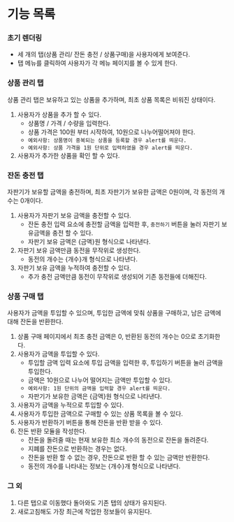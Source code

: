 # 기능 목록 

### 초기 렌더링 
- 세 개의 탭(상품 관리/ 잔돈 충전 / 상품구매)을 사용자에게 보여준다.
- 탭 메뉴를 클릭하여 사용자가 각 메뉴 페이지를 볼 수 있게 한다.

### 상품 관리 탭
상품 관리 탭은 보유하고 있는 상품을 추가하며, 최초 상품 목록은 비워진 상태이다.
1. 사용자가 상품을 추가 할 수 있다.
    - 상품명 / 가격 / 수량을 입력한다.
    - 상품 가격은 100원 부터 시작하여, 10원으로 나누어떨어져야 한다.
    - `예외사항: 상품명이 중복되는 상품을 등록할 경우 alert를 띄운다.`
    - `예외사항: 상품 가격을 1원 단위로 입력하였을 경우 alert를 띄운다.`
2. 사용자가 추가한 상품을 확인 할 수 있다.

### 잔돈 충전 탭
자판기가 보유할 금액을 충전하며, 최초 자판기가 보유한 금액은 0원이며, 각 동전의 개수는 0개이다.
1. 사용자가 자판기 보유 금액을 충전할 수 있다.
    - 잔돈 충전 입력 요소에 충전할 금액을 입력한 후, `충전하기` 버튼을 눌러 자판기 보유금액을 충전 할 수 있다.
    - 자판기 보유 금액은 {금액}원 형식으로 나타낸다.
2. 자판기 보유 금액만큼 동전을 무작위로 생성한다. 
    - 동전의 개수는 {개수}개 형식으로 나타낸다.
3. 자판기 보유 금액을 누적하여 충전할 수 있다. 
    - 추가 충전 금액만큼 동전이 무작위로 생성되어 기존 동전들에 더해진다.


### 상품 구매 탭
사용자가 금액을 투입할 수 있으며, 투입한 금액에 맞춰 상품을 구매하고, 남은 금액에 대해 잔돈을 반환한다.
1. 상품 구매 페이지에서 최초 충전 금액은 0, 반환된 동전의 개수는 0으로 초기화한다.
2. 사용자가 금액을 투입할 수 있다.
    - 투입할 금액 입력 요소에 투입 금액을 입력한 후, 투입하기 버튼을 눌러 금액을 투입한다.
    - 금액은 10원으로 나누어 떨어지는 금액만 투입할 수 있다.
    - `예외사항: 1원 단위의 금액을 입력할 경우 alert를 띄운다.`
    - 자판기가 보유한 금액은 {금액}원 형식으로 나타낸다.
3. 사용자가 금액을 누적으로 투입할 수 있다.
4. 사용자가 투입한 금액으로 구매할 수 있는 상품 목록을 볼 수 있다.
5. 사용자가 반환하기 버튼을 통해 잔돈을 반환 받을 수 있다.
6. 잔돈 반환 모듈을 작성한다.
    - 잔돈을 돌려줄 때는 현재 보유한 최소 개수의 동전으로 잔돈을 돌려준다.
    - 지폐를 잔돈으로 반환하는 경우는 없다.
    - 잔돈을 반환 할 수 없는 경우, 잔돈으로 반환 할 수 있는 금액만 반환한다.
    - 동전의 개수를 나타내는 정보는 {개수}개 형식으로 나타낸다. 

### 그 외
1. 다른 탭으로 이동했다 돌아와도 기존 탭의 상태가 유지된다.
2. 새로고침해도 가장 최근에 작업한 정보들이 유지된다.
